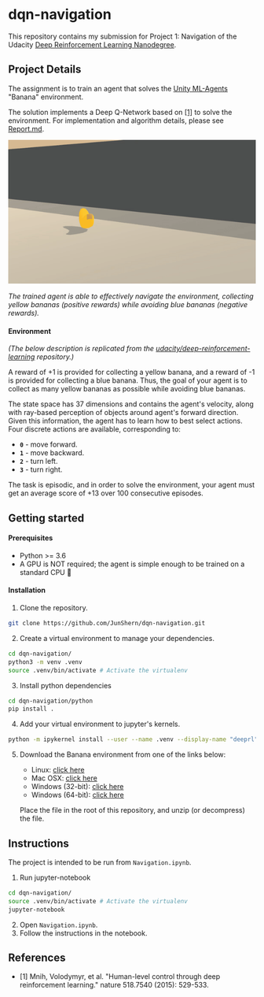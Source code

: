 # dqn-navigation
This repository contains my submission for Project 1: Navigation of the Udacity [Deep Reinforcement Learning Nanodegree](https://www.udacity.com/course/deep-reinforcement-learning-nanodegree--nd893).
## Project Details

The assignment is to train an agent that solves the [Unity ML-Agents](https://github.com/Unity-Technologies/ml-agents) "Banana" environment. 

The solution implements a Deep Q-Network based on [[1]](#dqn_paper) to solve the environment. For implementation and algorithm details, please see [Report.md](Report.md).

![trained_agent](assets/trained_agent.gif)

_The trained agent is able to effectively navigate the environment, collecting yellow bananas (positive rewards) while avoiding blue bananas (negative rewards)._

#### Environment
_(The below description is replicated from the [udacity/deep-reinforcement-learning](https://github.com/udacity/deep-reinforcement-learning/blob/master/p1_navigation/README.md) repository.)_

A reward of +1 is provided for collecting a yellow banana, and a reward of -1 is provided for collecting a blue banana. Thus, the goal of your agent is to collect as many yellow bananas as possible while avoiding blue bananas.  

The state space has 37 dimensions and contains the agent's velocity, along with ray-based perception of objects around agent's forward direction. Given this information, the agent has to learn how to best select actions. Four discrete actions are available, corresponding to:
- **`0`** - move forward.
- **`1`** - move backward.
- **`2`** - turn left.
- **`3`** - turn right.

The task is episodic, and in order to solve the environment, your agent must get an average score of +13 over 100 consecutive episodes.

## Getting started

#### Prerequisites
- Python >= 3.6
- A GPU is NOT required; the agent is simple enough to be trained on a standard CPU :tada:

#### Installation
1. Clone the repository.
```bash
git clone https://github.com/JunShern/dqn-navigation.git
```

2. Create a virtual environment to manage your dependencies.
```bash
cd dqn-navigation/
python3 -m venv .venv
source .venv/bin/activate # Activate the virtualenv
```

3. Install python dependencies
```bash
cd dqn-navigation/python
pip install .
```

4. Add your virtual environment to jupyter's kernels.
```bash
python -m ipykernel install --user --name .venv --display-name "deeprl"
```

5. Download the Banana environment from one of the links below:
    - Linux: [click here](https://s3-us-west-1.amazonaws.com/udacity-drlnd/P1/Banana/Banana_Linux.zip)
    - Mac OSX: [click here](https://s3-us-west-1.amazonaws.com/udacity-drlnd/P1/Banana/Banana.app.zip)
    - Windows (32-bit): [click here](https://s3-us-west-1.amazonaws.com/udacity-drlnd/P1/Banana/Banana_Windows_x86.zip)
    - Windows (64-bit): [click here](https://s3-us-west-1.amazonaws.com/udacity-drlnd/P1/Banana/Banana_Windows_x86_64.zip)
  
    Place the file in the root of this repository, and unzip (or decompress) the file.

## Instructions

The project is intended to be run from `Navigation.ipynb`.

1. Run jupyter-notebook
```bash
cd dqn-navigation/
source .venv/bin/activate # Activate the virtualenv
jupyter-notebook
```
2. Open `Navigation.ipynb`. 
3. Follow the instructions in the notebook.

## References

- <a name="dqn_paper">[1]</a> Mnih, Volodymyr, et al. "Human-level control through deep reinforcement learning." nature 518.7540 (2015): 529-533.